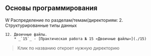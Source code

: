 ## Основы программирования
W
Распределение по разделам/темам/директориям:
2. Структурированные типы данных

	12. Двоичные файлы.
		* _`15`_ - [Практическая работа № 15 «Двоичные файлы»](./15)

> Клик по названию откроет нужную директорию